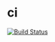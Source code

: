 # ci

[![Build Status](https://travis-ci.org/gcor/ci.svg?branch=master)](https://travis-ci.org/gcor/ci)